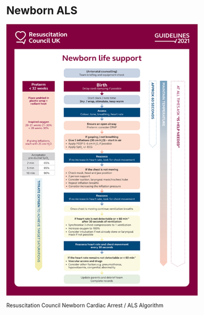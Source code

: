 # Newborn ALS

![](attachments/nALS.png)

Resuscitation Council Newborn Cardiac Arrest / ALS Algorithm